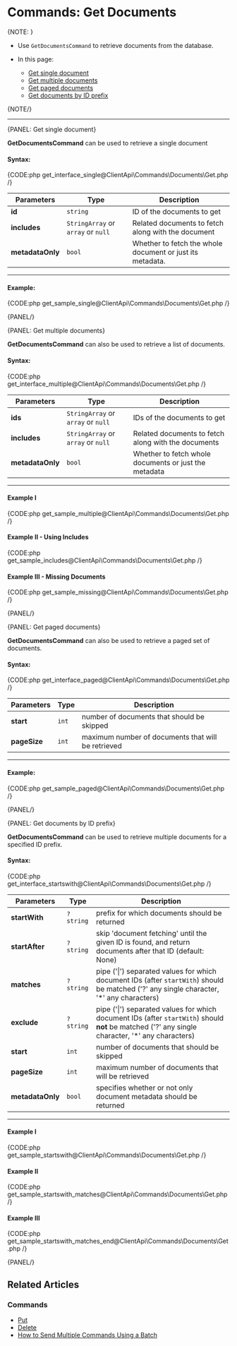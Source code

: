# Commands: Get Documents

{NOTE: }

* Use `GetDocumentsCommand` to retrieve documents from the database.

* In this page:
   - [Get single document](../../../client-api/commands/documents/get#get-single-document)   
   - [Get multiple documents](../../../client-api/commands/documents/get#get-multiple-documents)   
   - [Get paged documents](../../../client-api/commands/documents/get#get-paged-documents)   
   - [Get documents by ID prefix](../../../client-api/commands/documents/get#get-documents-by-id-prefix)  

{NOTE/}

---

{PANEL: Get single document}

**GetDocumentsCommand** can be used to retrieve a single document

#### Syntax:

{CODE:php get_interface_single@ClientApi\Commands\Documents\Get.php /}

| Parameters | Type | Description |
|------------|------|-------------|
| **id** | `string` | ID of the documents to get |
| **includes** | `StringArray` or `array` or `null` | Related documents to fetch along with the document |
| **metadataOnly** | `bool` | Whether to fetch the whole document or just its metadata. |

---

#### Example:

{CODE:php get_sample_single@ClientApi\Commands\Documents\Get.php /}

{PANEL/}

{PANEL: Get multiple documents}

**GetDocumentsCommand** can also be used to retrieve a list of documents.

#### Syntax:

{CODE:php get_interface_multiple@ClientApi\Commands\Documents\Get.php /}

| Parameters | Type | Description |
|------------|------|-------------|
| **ids** | `StringArray` or `array` or `null` | IDs of the documents to get |
| **includes** | `StringArray` or `array` or `null` | Related documents to fetch along with the documents |
| **metadataOnly** | `bool` | Whether to fetch whole documents or just the metadata |

---

#### Example I

{CODE:php get_sample_multiple@ClientApi\Commands\Documents\Get.php /}

#### Example II - Using Includes

{CODE:php get_sample_includes@ClientApi\Commands\Documents\Get.php /}

#### Example III - Missing Documents

{CODE:php get_sample_missing@ClientApi\Commands\Documents\Get.php /}

{PANEL/}

{PANEL: Get paged documents}

**GetDocumentsCommand** can also be used to retrieve a paged set of documents.

#### Syntax:

{CODE:php get_interface_paged@ClientApi\Commands\Documents\Get.php /}

| Parameters | Type | Description |
|------------|------|-------------|
| **start** | `int` | number of documents that should be skipped  |
| **pageSize** | `int` | maximum number of documents that will be retrieved |

---

#### Example:

{CODE:php get_sample_paged@ClientApi\Commands\Documents\Get.php /}

{PANEL/}

{PANEL: Get documents by ID prefix}

**GetDocumentsCommand** can be used to retrieve multiple documents for a specified ID prefix.

#### Syntax:

{CODE:php get_interface_startswith@ClientApi\Commands\Documents\Get.php /}

| Parameters | Type | Description |
|------------|------|-------------|
| **startWith** | `?string` | prefix for which documents should be returned |
| **startAfter** | `?string` | skip 'document fetching' until the given ID is found, and return documents after that ID (default: None) |
| **matches** | `?string` | pipe ('&#124;') separated values for which document IDs (after `startWith`) should be matched ('?' any single character, '*' any characters) |
| **exclude** | `?string` | pipe ('&#124;') separated values for which document IDs (after `startWith`) should **not** be matched ('?' any single character, '*' any characters) |
| **start** | `int` | number of documents that should be skipped |
| **pageSize** | `int` | maximum number of documents that will be retrieved |
| **metadataOnly** | `bool` | specifies whether or not only document metadata should be returned |

---

#### Example I

{CODE:php get_sample_startswith@ClientApi\Commands\Documents\Get.php /}

#### Example II

{CODE:php get_sample_startswith_matches@ClientApi\Commands\Documents\Get.php /}

#### Example III

{CODE:php get_sample_startswith_matches_end@ClientApi\Commands\Documents\Get.php /}

{PANEL/}

## Related Articles

### Commands 

- [Put](../../../client-api/commands/documents/put)  
- [Delete](../../../client-api/commands/documents/delete)
- [How to Send Multiple Commands Using a Batch](../../../client-api/commands/batches/how-to-send-multiple-commands-using-a-batch)
